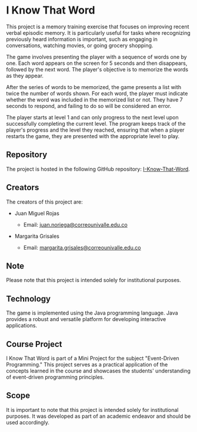 # I Know That Word

This project is a memory training exercise that focuses on improving recent verbal episodic memory. It is particularly useful for tasks where recognizing previously heard information is important, such as engaging in conversations, watching movies, or going grocery shopping.

The game involves presenting the player with a sequence of words one by one. Each word appears on the screen for 5 seconds and then disappears, followed by the next word. The player's objective is to memorize the words as they appear.

After the series of words to be memorized, the game presents a list with twice the number of words shown. For each word, the player must indicate whether the word was included in the memorized list or not. They have 7 seconds to respond, and failing to do so will be considered an error.

The player starts at level 1 and can only progress to the next level upon successfully completing the current level. The program keeps track of the player's progress and the level they reached, ensuring that when a player restarts the game, they are presented with the appropriate level to play.

## Repository

The project is hosted in the following GitHub repository: [I-Know-That-Word](https://github.com/JuanMiguelRojas96/I-Know-That-Word).

## Creators

The creators of this project are:

- Juan Miguel Rojas
  - Email: juan.noriega@correounivalle.edu.co

- Margarita Grisales
  - Email: margarita.grisales@correounivalle.edu.co

## Note

Please note that this project is intended solely for institutional purposes.

## Technology
The game is implemented using the Java programming language. Java provides a robust and versatile platform for developing interactive applications.

## Course Project
I Know That Word is part of a Mini Project for the subject "Event-Driven Programming." This project serves as a practical application of the concepts learned in the course and showcases the students' understanding of event-driven programming principles.

## Scope
It is important to note that this project is intended solely for institutional purposes. It was developed as part of an academic endeavor and should be used accordingly.
